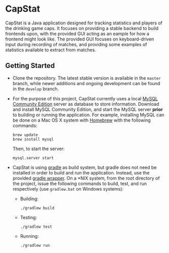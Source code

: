 CapStat
=======

CapStat is a Java application designed for tracking statistics and players of the drinking game caps. It focuses on providing a stable backend to build frontends upon, with the provided GUI acting as an eample for how a frontend might look like. The provided GUI focuses on keyboard-driven input during recording of matches, and providing some examples of statistics available to extract from matches.

## Getting Started
*   Clone the repository. The latest stable version is available in the `master` branch, while newer additions and ongoing development can be found in the `develop` branch.
*   For the purpose of this project, CapStat currently uses a local [MySQL Community Edition](https://www.mysql.com/products/community/) server as database to store information. Download and install MySQL Community Edition, and start the MySQL server **prior** to building or running the application. For example, installing MySQL can be done on a Mac OS X system with [Homebrew](http://brew.sh/) with the following commands:

        brew update
        brew install mysql

    Then, to start the server:

        mysql.server start

*   CapStat is using [gradle](http://gradle.org/) as build system, but gradle does not need be installed in order to build and run the application. Instead, use the provided [gradle wrapper](https://docs.gradle.org/current/userguide/gradle_wrapper.html). On a \*NIX system, from the root directory of the project, issue the following commands to build, test, and run respectively (use `gradlew.bat` on Windows systems):

    *   Building:
        
            ./gradlew build
        
    *   Testing:

            ./gradlew test
        
    *   Running:

            ./gradlew run
